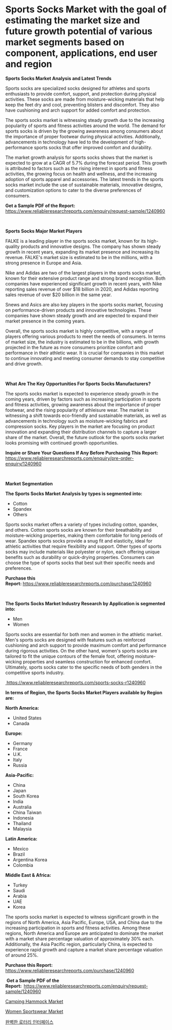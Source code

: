<p><h1>Sports Socks Market with the goal of estimating the market size and future growth potential of various market segments based on component, applications, end user and region</h1></p><p><strong>Sports Socks Market Analysis and Latest Trends</strong></p>
<p><p>Sports socks are specialized socks designed for athletes and sports enthusiasts to provide comfort, support, and protection during physical activities. These socks are made from moisture-wicking materials that help keep the feet dry and cool, preventing blisters and discomfort. They also have cushioning and arch support for added comfort and protection.</p><p>The sports socks market is witnessing steady growth due to the increasing popularity of sports and fitness activities around the world. The demand for sports socks is driven by the growing awareness among consumers about the importance of proper footwear during physical activities. Additionally, advancements in technology have led to the development of high-performance sports socks that offer improved comfort and durability.</p><p>The market growth analysis for sports socks shows that the market is expected to grow at a CAGR of 5.7% during the forecast period. This growth is attributed to factors such as the rising interest in sports and fitness activities, the growing focus on health and wellness, and the increasing adoption of sports apparel and accessories. The latest trends in the sports socks market include the use of sustainable materials, innovative designs, and customization options to cater to the diverse preferences of consumers.</p></p>
<p><strong>Get a Sample PDF of the Report:&nbsp;</strong> <a href="https://www.reliableresearchreports.com/enquiry/request-sample/1240960">https://www.reliableresearchreports.com/enquiry/request-sample/1240960</a></p>
<p>&nbsp;</p>
<p><strong>Sports Socks Major Market Players</strong></p>
<p><p>FALKE is a leading player in the sports socks market, known for its high-quality products and innovative designs. The company has shown steady growth in recent years, expanding its market presence and increasing its revenue. FALKE's market size is estimated to be in the millions, with a strong presence in Europe and Asia.</p><p>Nike and Adidas are two of the largest players in the sports socks market, known for their extensive product range and strong brand recognition. Both companies have experienced significant growth in recent years, with Nike reporting sales revenue of over $18 billion in 2020, and Adidas reporting sales revenue of over $20 billion in the same year.</p><p>Snews and Asics are also key players in the sports socks market, focusing on performance-driven products and innovative technologies. These companies have shown steady growth and are expected to expand their market presence in the coming years.</p><p>Overall, the sports socks market is highly competitive, with a range of players offering various products to meet the needs of consumers. In terms of market size, the industry is estimated to be in the billions, with growth projected in the future as more consumers prioritize comfort and performance in their athletic wear. It is crucial for companies in this market to continue innovating and meeting consumer demands to stay competitive and drive growth.</p></p>
<p>&nbsp;</p>
<p><strong>What Are The Key Opportunities For Sports Socks Manufacturers?</strong></p>
<p><p>The sports socks market is expected to experience steady growth in the coming years, driven by factors such as increasing participation in sports and fitness activities, growing awareness about the importance of proper footwear, and the rising popularity of athleisure wear. The market is witnessing a shift towards eco-friendly and sustainable materials, as well as advancements in technology such as moisture-wicking fabrics and compression socks. Key players in the market are focusing on product innovation and expanding their distribution channels to capture a larger share of the market. Overall, the future outlook for the sports socks market looks promising with continued growth opportunities.</p></p>
<p><strong>Inquire or Share Your Questions If Any Before Purchasing This Report:</strong> <a href="https://www.reliableresearchreports.com/enquiry/pre-order-enquiry/1240960">https://www.reliableresearchreports.com/enquiry/pre-order-enquiry/1240960</a></p>
<p>&nbsp;</p>
<p><strong>Market Segmentation</strong></p>
<p><strong>The Sports Socks Market Analysis by types is segmented into:</strong></p>
<p><ul><li>Cotton</li><li>Spandex</li><li>Others</li></ul></p>
<p><p>Sports socks market offers a variety of types including cotton, spandex, and others. Cotton sports socks are known for their breathability and moisture-wicking properties, making them comfortable for long periods of wear. Spandex sports socks provide a snug fit and elasticity, ideal for athletic activities that require flexibility and support. Other types of sports socks may include materials like polyester or nylon, each offering unique benefits such as durability or quick-drying properties. Consumers can choose the type of sports socks that best suit their specific needs and preferences.</p></p>
<p><strong>Purchase this Report:&nbsp;</strong><a href="https://www.reliableresearchreports.com/purchase/1240960">https://www.reliableresearchreports.com/purchase/1240960</a></p>
<p>&nbsp;</p>
<p><strong>The Sports Socks Market Industry Research by Application is segmented into:</strong></p>
<p><ul><li>Men</li><li>Women</li></ul></p>
<p><p>Sports socks are essential for both men and women in the athletic market. Men's sports socks are designed with features such as reinforced cushioning and arch support to provide maximum comfort and performance during rigorous activities. On the other hand, women's sports socks are tailored to fit the unique contours of the female foot, offering moisture-wicking properties and seamless construction for enhanced comfort. Ultimately, sports socks cater to the specific needs of both genders in the competitive sports industry.</p></p>
<p><a href="https://www.reliableresearchreports.com/sports-socks-r1240960">&nbsp;https://www.reliableresearchreports.com/sports-socks-r1240960</a></p>
<p><strong>In terms of Region, the Sports Socks Market Players available by Region are:</strong></p>
<p>
    <p> <strong> North America: </strong>
        <ul>
            <li>United States</li>
            <li>Canada</li>
        </ul>
        </p> 
    <p> <strong> Europe: </strong>
        <ul>
            <li>Germany</li>
            <li>France</li>
            <li>U.K.</li>
            <li>Italy</li>
            <li>Russia</li>
        </ul>
        </p> 
    <p> <strong> Asia-Pacific: </strong>
        <ul>
            <li>China</li>
            <li>Japan</li>
            <li>South Korea</li>
            <li>India</li>
            <li>Australia</li>
            <li>China Taiwan</li>
            <li>Indonesia</li>
            <li>Thailand</li>
            <li>Malaysia</li>
        </ul>
        </p> 
    <p> <strong> Latin America: </strong>
        <ul>
            <li>Mexico</li>
            <li>Brazil</li>
            <li>Argentina Korea</li>
            <li>Colombia</li>
        </ul>
        </p> 
    <p> <strong> Middle East & Africa: </strong>
        <ul>
            <li>Turkey</li>
            <li>Saudi</li>
            <li>Arabia</li>
            <li>UAE</li>
            <li>Korea</li>
        </ul>
    </p>
    </p>
<p><p>The sports socks market is expected to witness significant growth in the regions of North America, Asia Pacific, Europe, USA, and China due to the increasing participation in sports and fitness activities. Among these regions, North America and Europe are anticipated to dominate the market with a market share percentage valuation of approximately 30% each. Additionally, the Asia Pacific region, particularly China, is expected to experience rapid growth and capture a market share percentage valuation of around 25%.</p></p>
<p><strong>Purchase this Report: </strong><a href="https://www.reliableresearchreports.com/purchase/1240960">https://www.reliableresearchreports.com/purchase/1240960</a></p>
<p>&nbsp;<strong>Get a Sample PDF of the Report:&nbsp;&nbsp;</strong><a href="https://www.reliableresearchreports.com/enquiry/request-sample/1240960">https://www.reliableresearchreports.com/enquiry/request-sample/1240960</a></p>
<p><strong></strong></p>
<p><p><a href="https://github.com/nafiafirdania/Market-Research-Report-List-1/blob/main/camping-hammock-market.md">Camping Hammock Market</a></p><p><a href="https://github.com/faisalayoob601/Market-Research-Report-List-1/blob/main/women-sportswear-market.md">Women Sportswear Market</a></p><p><a href="https://medium.com/@willislebsack/2024%EB%85%84%EB%B6%80%ED%84%B0-2031%EB%85%84%EA%B9%8C%EC%A7%80-%EC%98%88%EC%B8%A1%EB%90%9C-complete-rotary-interfaces-%EC%8B%9C%EC%9E%A5-%EC%97%AD%ED%95%99-%EB%B0%8F-%EC%84%B1%EC%9E%A5-%EA%B8%B0%EB%B0%98%EC%9D%84-%EB%B6%84%EC%84%9D%ED%95%A9%EB%8B%88%EB%8B%A4-9d0ea04f4903">완벽한 로터리 인터페이스</a></p></p>